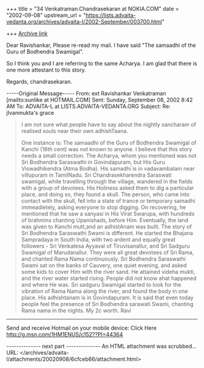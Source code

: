 +++
title = "34 Venkatraman.Chandrasekaran at NOKIA.COM"
date = "2002-09-08"
upstream_url = "https://lists.advaita-vedanta.org/archives/advaita-l/2002-September/003700.html"

+++
[Archive link](https://lists.advaita-vedanta.org/archives/advaita-l/2002-September/003700.html)

Dear Ravishankar,
   Please re-read my mail. I have said "The samaadhi of the Guru of Bodhendra Swamigal".

   So I think you and I are referring to the same Acharya. I am glad that there is one more
attestant to this story.

   Regards,
   chandrasekaran.

-----Original Message-----
From: ext Ravishankar Venkatraman [mailto:sunlike at HOTMAIL.COM]
Sent: Sunday, September 08, 2002 8:42 AM
To: ADVAITA-L at LISTS.ADVAITA-VEDANTA.ORG
Subject: Re: jIvanmukta's grace


>I am not sure what people have to say about the nightly 
>sancharam of realised souls near their own adhishTaana. 
> 
>One instance is: 
> The samaadhi of the Guru of Bodhendra 
> Swamigal of Kanchi (16th cent) was not known to anyone. 
I believe that this story needs a small correction.
The Acharya, whom you mentioned was not Sri Bodhendra Saraswathi in Govindapuram, but His Guru Viswadhikendra (Atma Bodha). His samadhi is in vadavambalam near villupuram in TamilNadu. Sri Chandrasekharendra Saraswati swamigal, while travelling through the village, wandered in the fields with a group of devotees. His Holiness asked them to dig a particular place, and doing so, they found a skull. The person, who came into contact with the skull, fell into a state of trance or temporary samadhi immeadietely, asking everyone to stop digging. On recovering, he mentioned that he saw a sanyasi in His Virat Swarupa, with hundreds of brahmins chanting Upanishads, before Him. Eventually, the land was given to Kanchi mutt,and an adhistAnam was built.
The story of Sri Bodhendra Saraswathi Swami is different. He started the Bhajana Sampradaya in South India, with two ardent and equally great followers - Sri Venkatesa Ayyaval of Tiruvisanallur, and Sri Sadguru Swamigal of Marudanallur. They were all great devotees of Sri Rama, and chanted Rama Nama continuously. Sri Bodhendra Saraswathi Swami sat on the banks of Cauvery, one quiet evening, and asked some kids to cover Him with the river sand. He attained videha mukti, and the river water started rising. People did not know ahat happened and where He was. Sri sadguru Swamigal started to look for the vibration of Rama Nama along the river, and found the body in one place. His adhishtanam is in Govindapuram. It is said that even today people feel the presence of Sri Bodhendra sarawati Swami, chanting Rama nama in the nights.
My 2c worth.
Ravi


  _____  

Send and receive Hotmail on your mobile device: Click Here <http://g.msn.com/1HM1ENUS/c152??PI=44364> 

-------------- next part --------------
An HTML attachment was scrubbed...
URL: </archives/advaita-l/attachments/20020908/6cfceb66/attachment.html>
